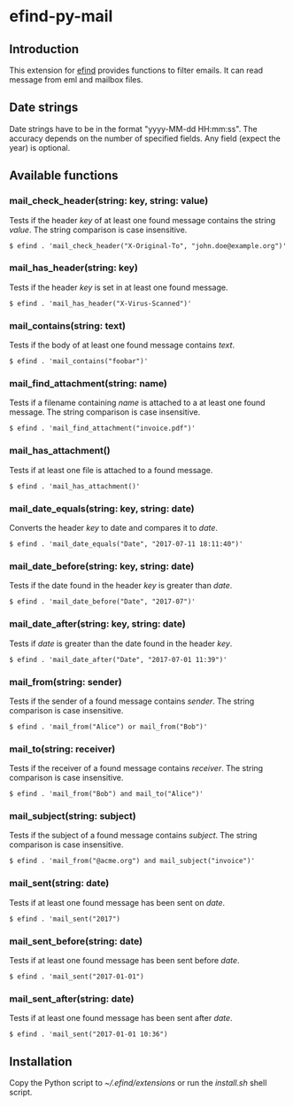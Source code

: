 # efind-py-mail

## Introduction

This extension for [efind](https://github.com/20centaurifux/efind) provides
functions to filter emails. It can read message from eml and mailbox files.

## Date strings

Date strings have to be in the format "yyyy-MM-dd HH:mm:ss". The accuracy depends
on the number of specified fields. Any field (expect the year) is optional.

## Available functions

### mail\_check\_header(string: key, string: value)

Tests if the header *key* of at least one found message contains the string
*value*. The string comparison is case insensitive.

	$ efind . 'mail_check_header("X-Original-To", "john.doe@example.org")'

### mail\_has\_header(string: key)

Tests if the header *key* is set in at least one found message.

	$ efind . 'mail_has_header("X-Virus-Scanned")'

### mail\_contains(string: text)

Tests if the body of at least one found message contains *text*.

	$ efind . 'mail_contains("foobar")'

### mail\_find\_attachment(string: name)

Tests if a filename containing *name* is attached to a at least one found message.
The string comparison is case insensitive.

	$ efind . 'mail_find_attachment("invoice.pdf")'

### mail\_has\_attachment()

Tests if at least one file is attached to a found message.

	$ efind . 'mail_has_attachment()'

### mail\_date\_equals(string: key, string: date)

Converts the header *key* to date and compares it to *date*.

	$ efind . 'mail_date_equals("Date", "2017-07-11 18:11:40")'

### mail\_date\_before(string: key, string: date)

Tests if the date found in the header *key* is greater than *date*.

	$ efind . 'mail_date_before("Date", "2017-07")'

### mail\_date\_after(string: key, string: date)

Tests if *date* is greater than the date found in the header *key*.

	$ efind . 'mail_date_after("Date", "2017-07-01 11:39")'

### mail\_from(string: sender)

Tests if the sender of a found message contains *sender*. The string comparison is
case insensitive.

	$ efind . 'mail_from("Alice") or mail_from("Bob")'

### mail\_to(string: receiver)

Tests if the receiver of a found message contains *receiver*. The string comparison is
case insensitive.

	$ efind . 'mail_from("Bob") and mail_to("Alice")'

### mail\_subject(string: subject)

Tests if the subject of a found message contains *subject*. The string comparison is
case insensitive.

	$ efind . 'mail_from("@acme.org") and mail_subject("invoice")'

### mail\_sent(string: date)

Tests if at least one found message has been sent on *date*.

	$ efind . 'mail_sent("2017")

### mail\_sent\_before(string: date)

Tests if at least one found message has been sent before *date*.

	$ efind . 'mail_sent("2017-01-01")

### mail\_sent\_after(string: date)

Tests if at least one found message has been sent after *date*.

	$ efind . 'mail_sent("2017-01-01 10:36")

## Installation

Copy the Python script to *~/.efind/extensions* or run the *install.sh* shell script.
